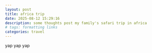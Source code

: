```yaml
---
layout: post
title: africa trip
date: 2025-08-12 15:29:16
description: some thoughts post my family's safari trip in africa
# tags: formatting links
categories: travel
---
```


yap yap yap